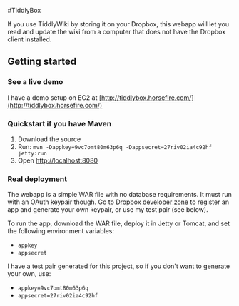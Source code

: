 #TiddlyBox

If you use TiddlyWiki by storing it on your Dropbox, this webapp will let you read
and update the wiki from a computer that does not have the Dropbox client installed.

## Getting started

### See a live demo
I have a demo setup on EC2 at [http://tiddlybox.horsefire.com/](http://tiddlybox.horsefire.com/)

### Quickstart if you have Maven
1. Download the source
2. Run: `mvn -Dappkey=9vc7omt80m63p6q -Dappsecret=27riv02ia4c92hf jetty:run`
3. Open [http://localhost:8080](http://localhost:8080)

### Real deployment
The webapp is a simple WAR file with no database requirements. It must run with an OAuth
keypair though. Go to [Dropbox developer zone](https://www.dropbox.com/developers/apps) to
register an app and generate your own keypair, or use my test pair (see below).

To run the app, download the WAR file, deploy it in Jetty or Tomcat, and set the following
environment variables:

 - `appkey`
 - `appsecret`

I have a test pair generated for this project, so if you don't want to generate your own, use:

 - `appkey=9vc7omt80m63p6q`
 - `appsecret=27riv02ia4c92hf`